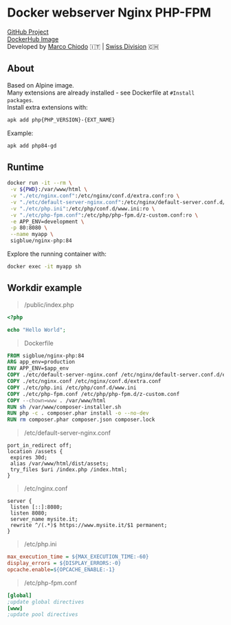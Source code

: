
# Docker webserver Nginx PHP-FPM

[GitHub Project](https://github.com/marcochiodo/docker-nginx-php)  
[DockerHub Image](https://hub.docker.com/r/sigblue/nginx-php)  
Developed by [Marco Chiodo](https://www.marcochiodo.it/) 🇮🇹 | [Swiss Division](https://www.marcochiodo.ch/) 🇨🇭

## About

Based on Alpine image.  
Many extensions are already installed - see Dockerfile at `#Install packages`.  
Install extra extensions with:

```bash
apk add php{PHP_VERSION}-{EXT_NAME}
```

Example:

```bash
apk add php84-gd
```

## Runtime

```bash
docker run -it --rm \
 -v ${PWD}:/var/www/html \
 -v "./etc/nginx.conf":/etc/nginx/conf.d/extra.conf:ro \
 -v "./etc/default-server-nginx.conf":/etc/nginx/default-server.conf.d/extra.conf:ro \
 -v "./etc/php.ini":/etc/php/conf.d/www.ini:ro \
 -v "./etc/php-fpm.conf":/etc/php/php-fpm.d/z-custom.conf:ro \
 -e APP_ENV=development \
 -p 80:8080 \
 --name myapp \
 sigblue/nginx-php:84

```

Explore the running container with:

```bash
docker exec -it myapp sh
```

## Workdir example

> /public/index.php

```php
<?php

echo "Hello World";

```

> Dockerfile

```Dockerfile
FROM sigblue/nginx-php:84
ARG app_env=production
ENV APP_ENV=$app_env
COPY ./etc/default-server-nginx.conf /etc/nginx/default-server.conf.d/extra.conf
COPY ./etc/nginx.conf /etc/nginx/conf.d/extra.conf
COPY ./etc/php.ini /etc/php/conf.d/www.ini
COPY ./etc/php-fpm.conf /etc/php/php-fpm.d/z-custom.conf
COPY --chown=www . /var/www/html
RUN sh /var/www/composer-installer.sh
RUN php -c . composer.phar install -o --no-dev
RUN rm composer.phar composer.json composer.lock

```

> /etc/default-server-nginx.conf

```nginx
port_in_redirect off;
location /assets {
 expires 30d;
 alias /var/www/html/dist/assets;
 try_files $uri /index.php /index.html;
}

```

> /etc/nginx.conf

```nginx
server {
 listen [::]:8080;
 listen 8080;
 server_name mysite.it;
 rewrite ^/(.*)$ https://www.mysite.it/$1 permanent;
}

```

> /etc/php.ini

```ini
max_execution_time = ${MAX_EXECUTION_TIME:-60}
display_errors = ${DISPLAY_ERRORS:-0}
opcache.enable=${OPCACHE_ENABLE:-1}

```

> /etc/php-fpm.conf

```ini
[global]
;update global directives
[www]
;update pool directives

```
